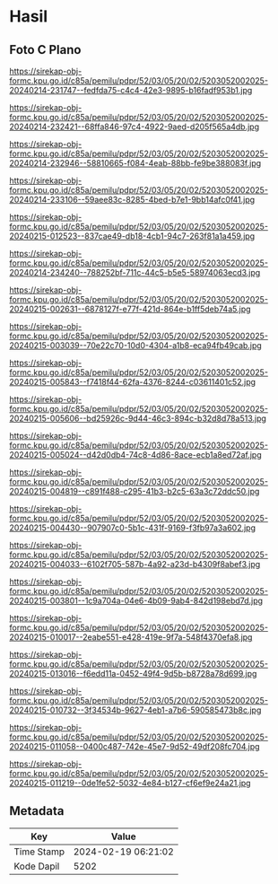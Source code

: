 # Hasil

## Foto C Plano

https://sirekap-obj-formc.kpu.go.id/c85a/pemilu/pdpr/52/03/05/20/02/5203052002025-20240214-231747--fedfda75-c4c4-42e3-9895-b16fadf953b1.jpg

https://sirekap-obj-formc.kpu.go.id/c85a/pemilu/pdpr/52/03/05/20/02/5203052002025-20240214-232421--68ffa846-97c4-4922-9aed-d205f565a4db.jpg

https://sirekap-obj-formc.kpu.go.id/c85a/pemilu/pdpr/52/03/05/20/02/5203052002025-20240214-232946--58810665-f084-4eab-88bb-fe9be388083f.jpg

https://sirekap-obj-formc.kpu.go.id/c85a/pemilu/pdpr/52/03/05/20/02/5203052002025-20240214-233106--59aee83c-8285-4bed-b7e1-9bb14afc0f41.jpg

https://sirekap-obj-formc.kpu.go.id/c85a/pemilu/pdpr/52/03/05/20/02/5203052002025-20240215-012523--837cae49-db18-4cb1-94c7-263f81a1a459.jpg

https://sirekap-obj-formc.kpu.go.id/c85a/pemilu/pdpr/52/03/05/20/02/5203052002025-20240214-234240--788252bf-711c-44c5-b5e5-58974063ecd3.jpg

https://sirekap-obj-formc.kpu.go.id/c85a/pemilu/pdpr/52/03/05/20/02/5203052002025-20240215-002631--6878127f-e77f-421d-864e-b1ff5deb74a5.jpg

https://sirekap-obj-formc.kpu.go.id/c85a/pemilu/pdpr/52/03/05/20/02/5203052002025-20240215-003039--70e22c70-10d0-4304-a1b8-eca94fb49cab.jpg

https://sirekap-obj-formc.kpu.go.id/c85a/pemilu/pdpr/52/03/05/20/02/5203052002025-20240215-005843--f7418f44-62fa-4376-8244-c03611401c52.jpg

https://sirekap-obj-formc.kpu.go.id/c85a/pemilu/pdpr/52/03/05/20/02/5203052002025-20240215-005606--bd25926c-9d44-46c3-894c-b32d8d78a513.jpg

https://sirekap-obj-formc.kpu.go.id/c85a/pemilu/pdpr/52/03/05/20/02/5203052002025-20240215-005024--d42d0db4-74c8-4d86-8ace-ecb1a8ed72af.jpg

https://sirekap-obj-formc.kpu.go.id/c85a/pemilu/pdpr/52/03/05/20/02/5203052002025-20240215-004819--c891f488-c295-41b3-b2c5-63a3c72ddc50.jpg

https://sirekap-obj-formc.kpu.go.id/c85a/pemilu/pdpr/52/03/05/20/02/5203052002025-20240215-004430--907907c0-5b1c-431f-9169-f3fb97a3a602.jpg

https://sirekap-obj-formc.kpu.go.id/c85a/pemilu/pdpr/52/03/05/20/02/5203052002025-20240215-004033--6102f705-587b-4a92-a23d-b4309f8abef3.jpg

https://sirekap-obj-formc.kpu.go.id/c85a/pemilu/pdpr/52/03/05/20/02/5203052002025-20240215-003801--1c9a704a-04e6-4b09-9ab4-842d198ebd7d.jpg

https://sirekap-obj-formc.kpu.go.id/c85a/pemilu/pdpr/52/03/05/20/02/5203052002025-20240215-010017--2eabe551-e428-419e-9f7a-548f4370efa8.jpg

https://sirekap-obj-formc.kpu.go.id/c85a/pemilu/pdpr/52/03/05/20/02/5203052002025-20240215-013016--f6edd11a-0452-49f4-9d5b-b8728a78d699.jpg

https://sirekap-obj-formc.kpu.go.id/c85a/pemilu/pdpr/52/03/05/20/02/5203052002025-20240215-010732--3f34534b-9627-4eb1-a7b6-590585473b8c.jpg

https://sirekap-obj-formc.kpu.go.id/c85a/pemilu/pdpr/52/03/05/20/02/5203052002025-20240215-011058--0400c487-742e-45e7-9d52-49df208fc704.jpg

https://sirekap-obj-formc.kpu.go.id/c85a/pemilu/pdpr/52/03/05/20/02/5203052002025-20240215-011219--0de1fe52-5032-4e84-b127-cf6ef9e24a21.jpg


## Metadata

| Key        | Value               |
| ---------- | ------------------- |
| Time Stamp | 2024-02-19 06:21:02 |
| Kode Dapil | 5202                |



